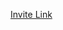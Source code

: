 [Invite Link](https://discord.com/api/oauth2/authorize?client_id=735929260073549854&permissions=85056&scope=bot)
